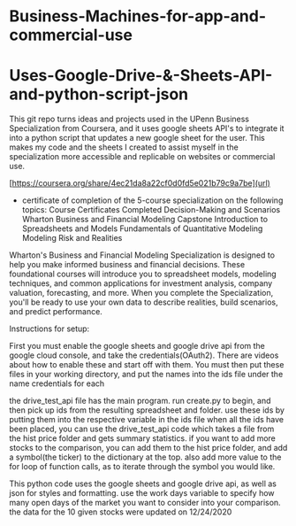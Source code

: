 # Business-Machines-for-app-and-commercial-use
# Uses-Google-Drive-&-Sheets-API-and-python-script-json

This git repo turns ideas and projects used in the UPenn Business Specialization from Coursera, and it uses google sheets API's to integrate it into a python script that updates a new google sheet for the user. This makes my code and the sheets I created to assist myself in the specialization more accessible and replicable on websites or commercial use.

[https://coursera.org/share/4ec21da8a22cf0d0fd5e021b79c9a7be](url)
- certificate of completion of the 5-course specialization on the following topics:
Course Certificates Completed
  Decision-Making and Scenarios
  Wharton Business and Financial Modeling Capstone
  Introduction to Spreadsheets and Models
  Fundamentals of Quantitative Modeling
  Modeling Risk and Realities

Wharton's Business and Financial Modeling Specialization is designed to help you make informed business and financial decisions. These foundational courses will introduce you to spreadsheet models, modeling techniques, and common applications for investment analysis, company valuation, forecasting, and more. When you complete the Specialization, you'll be ready to use your own data to describe realities, build scenarios, and predict performance. 


Instructions for setup:

First you must enable the google sheets and google drive api from the google cloud console, and take the credentials(OAuth2). There are videos about how to enable these and start off with them.
You must then put these files in your working directory, and put the names into the ids file under the name credentials for each

the drive_test_api file has the main program. run create.py to begin, and then pick up ids from the resulting spreadsheet and folder.
use these ids by putting them into the respective variable in the ids file
when all the ids have been placed, you can use the drive_test_api code which takes a file from the hist price folder and gets summary statistics.
if you want to add more stocks to the comparison, you can add them to the hist price folder, and add a symbol(the ticker) to the dictionary at the top.
also add more value to the for loop of function calls, as to iterate through the symbol you would like.

This python code uses the google sheets and google drive api, as well as json for styles and formatting. use the work days variable to specify how many open days of the market you want to consider into your comparison.
the data for the 10 given stocks were updated on 12/24/2020
